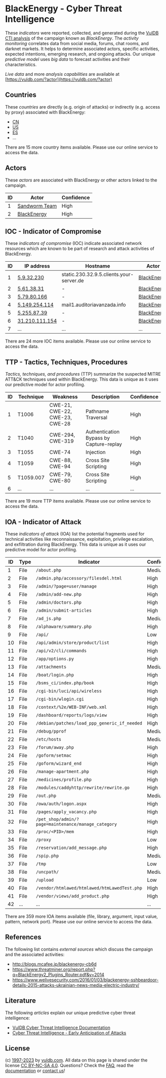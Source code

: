 # BlackEnergy - Cyber Threat Intelligence

These _indicators_ were reported, collected, and generated during the [VulDB CTI analysis](https://vuldb.com/?kb.cti) of the campaign known as _BlackEnergy_. The _activity monitoring_ correlates data from social media, forums, chat rooms, and darknet markets. It helps to determine associated actors, specific activities, expected intentions, emerging research, and ongoing attacks. Our unique _predictive model_ uses _big data_ to forecast activities and their characteristics.

_Live data_ and more _analysis capabilities_ are available at [https://vuldb.com/?actor](https://vuldb.com/?actor)

## Countries

These _countries_ are directly (e.g. origin of attacks) or indirectly (e.g. access by proxy) associated with BlackEnergy:

* [CN](https://vuldb.com/?country.cn)
* [US](https://vuldb.com/?country.us)
* [ES](https://vuldb.com/?country.es)
* ...

There are 15 more country items available. Please use our online service to access the data.

## Actors

These _actors_ are associated with BlackEnergy or other actors linked to the campaign.

ID | Actor | Confidence
-- | ----- | ----------
1 | [Sandworm Team](https://vuldb.com/?actor.sandworm_team) | High
2 | [BlackEnergy](https://vuldb.com/?actor.blackenergy) | High

## IOC - Indicator of Compromise

These _indicators of compromise_ (IOC) indicate associated network resources which are known to be part of research and attack activities of BlackEnergy.

ID | IP address | Hostname | Actor | Confidence
-- | ---------- | -------- | ----- | ----------
1 | [5.9.32.230](https://vuldb.com/?ip.5.9.32.230) | static.230.32.9.5.clients.your-server.de | [BlackEnergy](https://vuldb.com/?actor.blackenergy) | High
2 | [5.61.38.31](https://vuldb.com/?ip.5.61.38.31) | - | [BlackEnergy](https://vuldb.com/?actor.blackenergy) | High
3 | [5.79.80.166](https://vuldb.com/?ip.5.79.80.166) | - | [BlackEnergy](https://vuldb.com/?actor.blackenergy) | High
4 | [5.149.254.114](https://vuldb.com/?ip.5.149.254.114) | mail1.auditoriavanzada.info | [BlackEnergy](https://vuldb.com/?actor.blackenergy) | High
5 | [5.255.87.39](https://vuldb.com/?ip.5.255.87.39) | - | [BlackEnergy](https://vuldb.com/?actor.blackenergy) | High
6 | [31.210.111.154](https://vuldb.com/?ip.31.210.111.154) | - | [BlackEnergy](https://vuldb.com/?actor.blackenergy) | High
7 | ... | ... | ... | ...

There are 24 more IOC items available. Please use our online service to access the data.

## TTP - Tactics, Techniques, Procedures

_Tactics, techniques, and procedures_ (TTP) summarize the suspected MITRE ATT&CK techniques used within BlackEnergy. This data is unique as it uses our predictive model for actor profiling.

ID | Technique | Weakness | Description | Confidence
-- | --------- | -------- | ----------- | ----------
1 | T1006 | CWE-21, CWE-22, CWE-23, CWE-28 | Pathname Traversal | High
2 | T1040 | CWE-294, CWE-319 | Authentication Bypass by Capture-replay | High
3 | T1055 | CWE-74 | Injection | High
4 | T1059 | CWE-88, CWE-94 | Cross Site Scripting | High
5 | T1059.007 | CWE-79, CWE-80 | Cross Site Scripting | High
6 | ... | ... | ... | ...

There are 19 more TTP items available. Please use our online service to access the data.

## IOA - Indicator of Attack

These _indicators of attack_ (IOA) list the potential fragments used for technical activities like reconnaissance, exploitation, privilege escalation, and exfiltration during BlackEnergy. This data is unique as it uses our predictive model for actor profiling.

ID | Type | Indicator | Confidence
-- | ---- | --------- | ----------
1 | File | `/about.php` | Medium
2 | File | `/admin.php/accessory/filesdel.html` | High
3 | File | `/admin/?page=user/manage` | High
4 | File | `/admin/add-new.php` | High
5 | File | `/admin/doctors.php` | High
6 | File | `/admin/submit-articles` | High
7 | File | `/ad_js.php` | Medium
8 | File | `/alphaware/summary.php` | High
9 | File | `/api/` | Low
10 | File | `/api/admin/store/product/list` | High
11 | File | `/api/v2/cli/commands` | High
12 | File | `/app/options.py` | High
13 | File | `/attachments` | Medium
14 | File | `/boat/login.php` | High
15 | File | `/bsms_ci/index.php/book` | High
16 | File | `/cgi-bin/luci/api/wireless` | High
17 | File | `/cgi-bin/wlogin.cgi` | High
18 | File | `/context/%2e/WEB-INF/web.xml` | High
19 | File | `/dashboard/reports/logs/view` | High
20 | File | `/debian/patches/load_ppp_generic_if_needed` | High
21 | File | `/debug/pprof` | Medium
22 | File | `/etc/hosts` | Medium
23 | File | `/forum/away.php` | High
24 | File | `/goform/setmac` | High
25 | File | `/goform/wizard_end` | High
26 | File | `/manage-apartment.php` | High
27 | File | `/medicines/profile.php` | High
28 | File | `/modules/caddyhttp/rewrite/rewrite.go` | High
29 | File | `/out.php` | Medium
30 | File | `/owa/auth/logon.aspx` | High
31 | File | `/pages/apply_vacancy.php` | High
32 | File | `/pet_shop/admin/?page=maintenance/manage_category` | High
33 | File | `/proc/<PID>/mem` | High
34 | File | `/proxy` | Low
35 | File | `/reservation/add_message.php` | High
36 | File | `/spip.php` | Medium
37 | File | `/tmp` | Low
38 | File | `/uncpath/` | Medium
39 | File | `/upload` | Low
40 | File | `/vendor/htmlawed/htmlawed/htmLawedTest.php` | High
41 | File | `/vendor/views/add_product.php` | High
42 | ... | ... | ...

There are 359 more IOA items available (file, library, argument, input value, pattern, network port). Please use our online service to access the data.

## References

The following list contains _external sources_ which discuss the campaign and the associated activities:

* http://blogs.mcafee.jp/blackenergy-cb6d
* https://www.threatminer.org/report.php?q=BlackEnergy2_Plugins_Router.pdf&y=2014
* https://www.welivesecurity.com/2016/01/03/blackenergy-sshbeardoor-details-2015-attacks-ukrainian-news-media-electric-industry/

## Literature

The following _articles_ explain our unique predictive cyber threat intelligence:

* [VulDB Cyber Threat Intelligence Documentation](https://vuldb.com/?kb.cti)
* [Cyber Threat Intelligence - Early Anticipation of Attacks](https://www.scip.ch/en/?labs.20201022)

## License

(c) [1997-2023](https://vuldb.com/?kb.changelog) by [vuldb.com](https://vuldb.com/?kb.about). All data on this page is shared under the license [CC BY-NC-SA 4.0](https://creativecommons.org/licenses/by-nc-sa/4.0/). Questions? Check the [FAQ](https://vuldb.com/?kb.faq), read the [documentation](https://vuldb.com/?kb) or [contact us](https://vuldb.com/?contact)!
